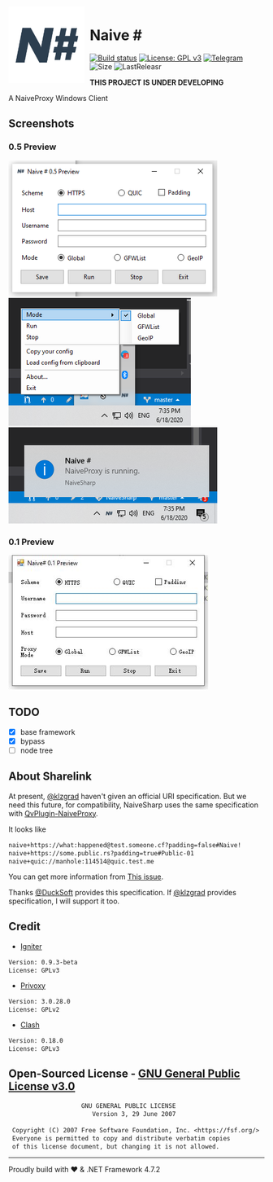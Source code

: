 <img width="150" height="150" align="left" style="float: left; margin: 0 10px 0 0;" alt="MS-DOS logo" src="Screenshots/NaiveSharp.png">

# Naive \#

[![Build status](https://ci.appveyor.com/api/projects/status/6da9k8p6dvwhse7s/branch/master?svg=true)](https://ci.appveyor.com/project/KevinZonda/naivesharp/branch/master)
[![License: GPL v3](https://img.shields.io/badge/License-GPLv3-blue.svg)](https://www.gnu.org/licenses/gpl-3.0)
[![Telegram](https://raw.githubusercontent.com/Patrolavia/telegram-badge/master/chat.svg)](https://t.me/ohtcs)
![Size](https://img.shields.io/github/repo-size/KevinZonda/NaiveSharp)
![LastReleasr](https://img.shields.io/github/v/release/KevinZonda/NaiveSharp?include_prereleases)

**THIS PROJECT IS UNDER DEVELOPING**

A NaiveProxy Windows Client

## Screenshots

### 0.5 Preview

![NaiveSharp0.5Prev](Screenshots/ns05prev.png)
![NaiveSharp0.5Prev](Screenshots/ns05prev-1.png)
![NaiveSharp0.5Prev](Screenshots/ns05prev-2.png)

### 0.1 Preview

![NaiveSharp0.1Prev](Screenshots/ns01prev.jpg)

## TODO

- [x] base framework
- [x] bypass
- [ ] node tree

## About Sharelink

At present, [@klzgrad](https://github.com/klzgrad) haven't given an official URI specification. But we need this future, for compatibility, NaiveSharp uses the same specification with [QvPlugin-NaiveProxy](https://github.com/Qv2ray/QvPlugin-NaiveProxy).

It looks like

```
naive+https://what:happened@test.someone.cf?padding=false#Naive!
naive+https://some.public.rs?padding=true#Public-01
naive+quic://manhole:114514@quic.test.me
```

You can get more information from [This issue](https://github.com/klzgrad/naiveproxy/issues/86#issue-638085031).

Thanks [@DuckSoft](https://github.com/DuckSoft) provides this specification. If [@klzgrad](https://github.com/klzgrad) provides specification, I will support it too.

## Credit

- [Igniter](https://github.com/trojan-gfw/igniter)

```credit
Version: 0.9.3-beta
License: GPLv3
```

- [Privoxy](https://www.privoxy.org/)

```credit
Version: 3.0.28.0
License: GPLv2
```

- [Clash](https://github.com/Dreamacro/clash)

```credit
Version: 0.18.0
License: GPLv3
```

## Open-Sourced License - [GNU General Public License v3.0](LICENSE)

```license
                    GNU GENERAL PUBLIC LICENSE
                       Version 3, 29 June 2007

 Copyright (C) 2007 Free Software Foundation, Inc. <https://fsf.org/>
 Everyone is permitted to copy and distribute verbatim copies
 of this license document, but changing it is not allowed.
```

-----
Proudly build with ❤️ & .NET Framework 4.7.2
